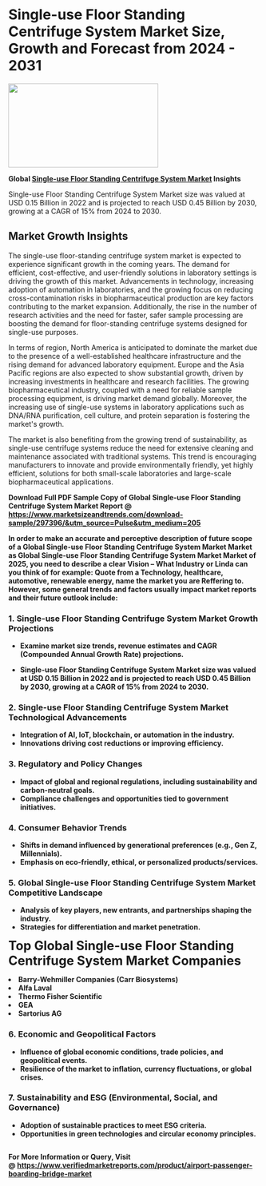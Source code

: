 <H1>Single-use Floor Standing Centrifuge System Market Size, Growth and Forecast from 2024 - 2031</H1><img class="aligncenter size-medium wp-image-584254" src="https://thirdeyenews.in/wp-content/uploads/2024/09/Global-Market-Research-300x168.jpeg" alt="" width="300" height="168" /><p><strong>Global&nbsp;<a href="https://www.marketsizeandtrends.com/download-sample/297396/&amp;utm_source=Pulse&amp;utm_medium=205">Single-use Floor Standing Centrifuge System Market</a> Insights</strong></p><p>Single-use Floor Standing Centrifuge System Market size was valued at USD 0.15 Billion in 2022 and is projected to reach USD 0.45 Billion by 2030, growing at a CAGR of 15% from 2024 to 2030.</p><p><h2>Market Growth Insights</h2> <p>The single-use floor-standing centrifuge system market is expected to experience significant growth in the coming years. The demand for efficient, cost-effective, and user-friendly solutions in laboratory settings is driving the growth of this market. Advancements in technology, increasing adoption of automation in laboratories, and the growing focus on reducing cross-contamination risks in biopharmaceutical production are key factors contributing to the market expansion. Additionally, the rise in the number of research activities and the need for faster, safer sample processing are boosting the demand for floor-standing centrifuge systems designed for single-use purposes.</p> <p><strong></strong></p> <p>In terms of region, North America is anticipated to dominate the market due to the presence of a well-established healthcare infrastructure and the rising demand for advanced laboratory equipment. Europe and the Asia Pacific regions are also expected to show substantial growth, driven by increasing investments in healthcare and research facilities. The growing biopharmaceutical industry, coupled with a need for reliable sample processing equipment, is driving market demand globally. Moreover, the increasing use of single-use systems in laboratory applications such as DNA/RNA purification, cell culture, and protein separation is fostering the market's growth.</p> <p>The market is also benefiting from the growing trend of sustainability, as single-use centrifuge systems reduce the need for extensive cleaning and maintenance associated with traditional systems. This trend is encouraging manufacturers to innovate and provide environmentally friendly, yet highly efficient, solutions for both small-scale laboratories and large-scale biopharmaceutical applications.</p> <p><strong></p><p><span class=""><strong>Download Full PDF Sample Copy of Global Single-use Floor Standing Centrifuge System Market Report</strong> @ <a href="https://www.marketsizeandtrends.com/download-sample/297396/&amp;utm_source=Pulse&amp;utm_medium=205" target="_blank">https://www.marketsizeandtrends.com/download-sample/297396/&amp;utm_source=Pulse&amp;utm_medium=205</a></span></p><p>In order to make an accurate and perceptive description of future scope of a Global&nbsp;Single-use Floor Standing Centrifuge System Market Market as Global&nbsp;Single-use Floor Standing Centrifuge System Market Market of 2025, you need to describe a clear Vision &ndash; What Industry or Linda can you think of for example: Quote from a Technology, healthcare, automotive, renewable energy, name the market you are Reffering to. However, some general trends and factors usually impact market reports and their future outlook include:</p><h3>1.&nbsp;<strong>Single-use Floor Standing Centrifuge System Market Growth Projections</strong></h3><ul><li>Examine market size trends, revenue estimates and CAGR (Compounded Annual Growth Rate) projections.</li><li><p>Single-use Floor Standing Centrifuge System Market size was valued at USD 0.15 Billion in 2022 and is projected to reach USD 0.45 Billion by 2030, growing at a CAGR of 15% from 2024 to 2030.</p></li></ul><h3>2.&nbsp;<strong>Single-use Floor Standing Centrifuge System Market Technological Advancements</strong></h3><ul><li>Integration of AI, IoT, blockchain, or automation in the industry.</li><li>Innovations driving cost reductions or improving efficiency.</li></ul><h3>3.&nbsp;<strong>Regulatory and Policy Changes</strong></h3><ul><li>Impact of global and regional regulations, including sustainability and carbon-neutral goals.</li><li>Compliance challenges and opportunities tied to government initiatives.</li></ul><h3>4.&nbsp;<strong>Consumer Behavior Trends</strong></h3><ul><li>Shifts in demand influenced by generational preferences (e.g., Gen Z, Millennials).</li><li>Emphasis on eco-friendly, ethical, or personalized products/services.</li></ul><h3>5.&nbsp;<strong>Global Single-use Floor Standing Centrifuge System Market Competitive Landscape</strong></h3><ul><li>Analysis of key players, new entrants, and partnerships shaping the industry.</li><li>Strategies for differentiation and market penetration.</li></ul><p data-pm-slice="1 1 []"><span style="color: inherit; font-family: inherit; font-size: 25px;">Top Global Single-use Floor Standing Centrifuge System Market Companies</span></p><div class="" data-test-id=""><p><li>Barry-Wehmiller Companies (Carr Biosystems)</li><li> Alfa Laval</li><li> Thermo Fisher Scientific</li><li> GEA</li><li> Sartorius AG</li></p></div><h3>6.&nbsp;<strong>Economic and Geopolitical Factors</strong></h3><ul><li>Influence of global economic conditions, trade policies, and geopolitical events.</li><li>Resilience of the market to inflation, currency fluctuations, or global crises.</li></ul><h3>7.&nbsp;<strong>Sustainability and ESG (Environmental, Social, and Governance)</strong></h3><ul><li>Adoption of sustainable practices to meet ESG criteria.</li><li>Opportunities in green technologies and circular economy principles.</li></ul><h2><strong style="font-size: 14px;">For More Information or Query, Visit @&nbsp;</strong><a style="background-color: #ffffff; font-size: 14px;" href="https://www.marketsizeandtrends.com/report/single-use-floor-standing-centrifuge-system-market/" target="_blank">https://www.verifiedmarketreports.com/product/airport-passenger-boarding-bridge-market</a></h2>
